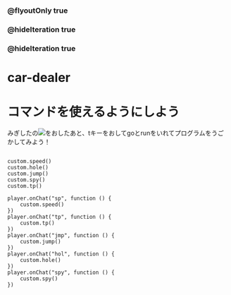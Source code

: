 ### @flyoutOnly true
### @hideIteration true
### @hideIteration true

# car-dealer

# コマンドを使えるようにしよう

みぎしたの![](https://raw.githubusercontent.com/camp-minecraft/TechkidsCampTutorial/master/images/playbutton.png)をおしたあと、tキーをおしてgoとrunをいれてプログラムをうごかしてみよう！

```ghost

custom.speed()
custom.hole()
custom.jump()
custom.spy()
custom.tp()

```

```template
player.onChat("sp", function () {
    custom.speed()
})
player.onChat("tp", function () {
    custom.tp()
})
player.onChat("jmp", function () {
    custom.jump()
})
player.onChat("hol", function () {
    custom.hole()
})
player.onChat("spy", function () {
    custom.spy()
})

```